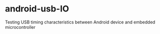 # android-usb-IO
Testing USB timing characteristics between Android device and embedded microcontroller
